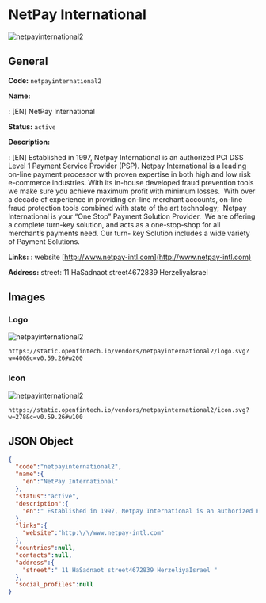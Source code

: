 
# NetPay International 
![netpayinternational2](https://static.openfintech.io/vendors/netpayinternational2/logo.svg?w=400&c=v0.59.26#w200)  

## General 
 
**Code:** `netpayinternational2` 
 
**Name:** 
 
:	[EN] NetPay International 
 
**Status:** `active` 
 
**Description:** 
 
: [EN]  Established in 1997, Netpay International is an authorized PCI DSS Level 1 Payment Service Provider (PSP). Netpay International is a leading on-line payment processor with proven expertise in both high and low risk e-commerce industries. With its in-house developed fraud prevention tools we make sure you achieve maximum profit with minimum losses.  With over a decade of experience in providing on-line merchant accounts, on-line fraud protection tools combined with state of the art technology;  Netpay International is your “One Stop” Payment Solution Provider.  We are offering a complete turn-key solution, and acts as a one-stop-shop for all merchant’s payments need. Our turn- key Solution includes a wide variety of Payment Solutions.  
 
**Links:** 
: website [http://www.netpay-intl.com](http://www.netpay-intl.com) 
 
**Address:** 
street:  11 HaSadnaot street4672839 HerzeliyaIsrael  

## Images 

### Logo 
 
![netpayinternational2](https://static.openfintech.io/vendors/netpayinternational2/logo.svg?w=400&c=v0.59.26#w200)  

```
https://static.openfintech.io/vendors/netpayinternational2/logo.svg?w=400&c=v0.59.26#w200
```  

### Icon 
 
![netpayinternational2](https://static.openfintech.io/vendors/netpayinternational2/icon.svg?w=278&c=v0.59.26#w100)  

```
https://static.openfintech.io/vendors/netpayinternational2/icon.svg?w=278&c=v0.59.26#w100
```  

## JSON Object 

```json
{
  "code":"netpayinternational2",
  "name":{
    "en":"NetPay International"
  },
  "status":"active",
  "description":{
    "en":" Established in 1997, Netpay International is an authorized PCI DSS Level 1 Payment Service Provider (PSP). Netpay International is a leading on-line payment processor with proven expertise in both high and low risk e-commerce industries. With its in-house developed fraud prevention tools we make sure you achieve maximum profit with minimum losses.\u00a0 With over a decade of experience in providing on-line merchant accounts, on-line fraud protection tools combined with state of the art technology;\u00a0 Netpay International is your \u201cOne Stop\u201d Payment Solution Provider.\u00a0 We are offering a complete turn-key solution, and acts as a one-stop-shop for all merchant\u2019s payments need. Our turn- key Solution includes a wide variety of Payment Solutions. "
  },
  "links":{
    "website":"http:\/\/www.netpay-intl.com"
  },
  "countries":null,
  "contacts":null,
  "address":{
    "street":" 11 HaSadnaot street4672839 HerzeliyaIsrael "
  },
  "social_profiles":null
}
```  
